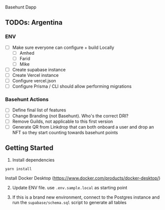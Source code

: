 Basehunt Dapp

## TODOs: Argentina

### ENV
- [ ] Make sure everyone can configure + build Locally
  - [ ] Amhed
  - [ ] Farid
  - [ ] Mike
- [ ] Create supabase instance
- [ ] Create Vercel instance
- [ ] Configure vercel.json
- [ ] Configure Prisma / CLI should allow performing migrations

### Basehunt Actions
- [ ] Define final list of features
- [ ] Change Branding (not Basehunt). Who's the correct DRI?
- [ ] Remove Guilds, not applicable to this first version
- [ ] Generate QR from Linkdrop that can both onboard a user and drop an NFT so they start counting towards basehunt points 

## Getting Started

1. Install dependencies

```sh
yarn install
```

Install Docker Desktop (https://www.docker.com/products/docker-desktop/)

2. Update ENV file. use `.env.sample.local` as starting point

3. If this is a brand new environment, connect to the Postgres instance and run the `supabase/schema.sql` script to generate all tables

